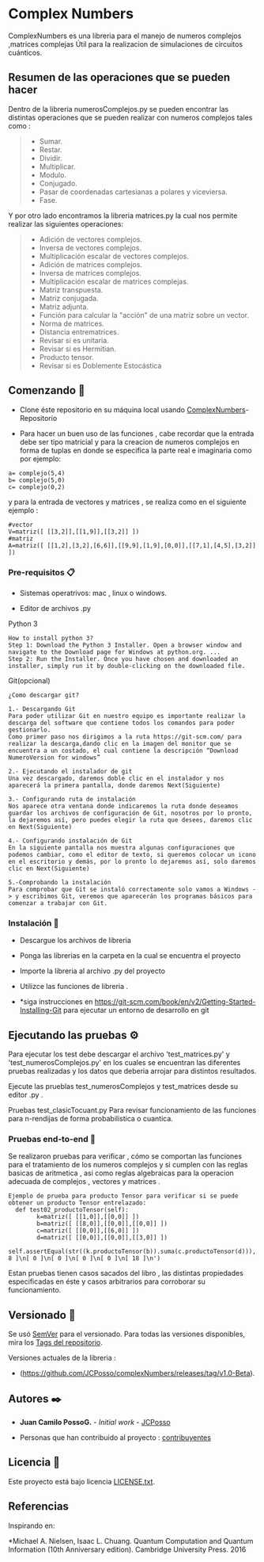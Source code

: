 # Complex Numbers

ComplexNumbers es una libreria para el manejo de numeros complejos ,matrices complejas Útil para la realizacion de  simulaciones de circuitos cuánticos.
## Resumen de las operaciones que se pueden hacer
Dentro de la libreria numerosComplejos.py  se pueden encontrar las distintas operaciones que se pueden realizar con numeros complejos tales como :
>- Sumar.
>- Restar.
>- Dividir.
>- Multiplicar.
>- Modulo.
>- Conjugado.
>- Pasar de coordenadas cartesianas a polares y viceviersa.
>- Fase.

Y por otro lado encontramos la libreria matrices.py la cual nos permite realizar las siguientes operaciones:

>- Adición de vectores complejos.
>- Inversa de vectores complejos.
>- Multiplicación escalar de vectores complejos.
>- Adición de matrices complejos.
>- Inversa de matrices complejos.
>- Multiplicación escalar de matrices complejas.
>- Matriz transpuesta.
>- Matriz conjugada.
>- Matriz adjunta.
>- Función para calcular la "acción" de una matriz sobre un vector.
>- Norma de matrices.
>- Distancia entrematrices.
>- Revisar si es unitaria.
>- Revisar si es Hermitian.
>- Producto tensor.
>- Revisar si es Doblemente Estocástica

## Comenzando 🚀
* Clone éste repositorio en su máquina local usando [ComplexNumbers](https://github.com/JCPosso/complexNumbers.git)- Repositorio

* Para hacer un buen uso de las funciones , cabe recordar que la entrada debe ser tipo matricial y para la creacion de numeros complejos en forma de tuplas  en donde se especifica la parte real e imaginaria como por ejemplo:
```
a= complejo(5,4)
b= complejo(5,0)
c= complejo(0,2)

```
y para la entrada de vectores y matrices , se realiza  como en el siguiente ejemplo :
```
#vector
V=matriz([ [[3,2]],[[1,9]],[[3,2]] ])
#matriz
A=matriz([ [[1,2],[3,2],[6,6]],[[9,9],[1,9],[0,0]],[[7,1],[4,5],[3,2]] ])
```

### Pre-requisitos 📋
* Sistemas operatrivos: mac , linux o windows.

* Editor de archivos .py

Python 3

```
How to install python 3?
Step 1: Download the Python 3 Installer. Open a browser window and navigate to the Download page for Windows at python.org. ...
Step 2: Run the Installer. Once you have chosen and downloaded an installer, simply run it by double-clicking on the downloaded file.

```
Git(opcional)
```
¿Como descargar git?

1.- Descargando Git
Para poder utilizar Git en nuestro equipo es importante realizar la descarga del software que contiene todos los comandos para poder gestionarlo.
Como primer paso nos dirigimos a la ruta https://git-scm.com/ para realizar la descarga,dando clic en la imagen del monitor que se encuentra a un costado, el cual contiene la descripción “Download NumeroVersion for windows”

2.- Ejecutando el instalador de git
Una vez descargado, daremos doble clic en el instalador y nos aparecerá la primera pantalla, donde daremos Next(Siguiente)

3.- Configurando ruta de instalación
Nos aparece otra ventana donde indicaremos la ruta donde deseamos guardar los archivos de configuración de Git, nosotros por lo pronto, la dejaremos así, pero puedes elegir la ruta que desees, daremos clic en Next(Siguiente)

4.- Configurando instalación de Git
En la siguiente pantalla nos muestra algunas configuraciones que podemos cambiar, como el editor de texto, si queremos colocar un icono en el escritorio y demás, por lo pronto lo dejaremos así, solo daremos clic en Next(Siguiente)

5.-Comprobando la instalación         
Para comprobar que Git se instaló correctamente solo vamos a Windows -> y escribimos Git, veremos que aparecerán los programas básicos para comenzar a trabajar con Git.
```
### Instalación 🔧
* Descargue los archivos de libreria
* Ponga las librerias en la carpeta en la cual se encuentra el proyecto
* Importe la libreria al archivo .py del proyecto
* Utilizce las funciones de libreria .

* *siga instrucciones en https://git-scm.com/book/en/v2/Getting-Started-Installing-Git para ejecutar un entorno de desarrollo en git

## Ejecutando las pruebas ⚙️
Para ejecutar los test debe descargar el archivo 'test_matrices.py' y 'test_numerosComplejos.py' en los cuales se encuentran las diferentes pruebas realizadas y los datos que deberia arrojar para distintos resultados.

Ejecute las prueblas test_numerosComplejos y test_matrices desde su editor .py .

Pruebas test_clasicTocuant.py Para revisar funcionamiento de las funciones para n-rendijas de forma probabilistica o cuantica.

### Pruebas end-to-end 🔩
Se realizaron pruebas para verificar , cómo se comportan las funciones para el tratamiento de los numeros complejos y si cumplen con las reglas basicas de aritmetica , asi como reglas algebraicas para la operacion adecuada de complejos , vectores y matrices .
```
Ejemplo de prueba para producto Tensor para verificar si se puede obtener un producto Tensor entrelazado:
  def test02_productoTensor(self):
        k=matriz([ [[1,0]],[[0,0]] ])
        b=matriz([ [[8,0]],[[0,0]],[[0,0]] ])
        c=matriz([ [[0,0]],[[6,0]] ])
        d=matriz([ [[0,0]],[[0,0]],[[3,0]] ])
        self.assertEqual(str((k.productoTensor(b)).suma(c.productoTensor(d))),'[ 8 ]\n[ 0 ]\n[ 0 ]\n[ 0 ]\n[ 0 ]\n[ 18 ]\n')
```
Estan pruebas tienen casos sacados del libro  , las distintas propiedades especificadas en éste y casos arbitrarios para corroborar su funcionamiento.

## Versionado 📌
Se usó [SemVer](http://semver.org/) para el versionado. Para todas las versiones disponibles, mira los [Tags del repositorio](https://github.com/JCPosso/complexNumbers/tags).

Versiones actuales de la libreria :
* (https://github.com/JCPosso/complexNumbers/releases/tag/v1.0-Beta). 

## Autores ✒️

* **Juan Camilo PossoG.** - *Initial work* - [JCPosso](https://github.com/JCPosso)

* Personas que han contribuido al proyecto : [contribuyentes](https://github.com/JCPosso/complexNumbers/contributors)

## Licencia 📄

Este proyecto está bajo licencia [LICENSE.txt](https://github.com/JCPosso/complexNumbers/blob/master/LICENCE.txt).

## Referencias
Inspirando en:

*Michael A. Nielsen, Isaac L. Chuang. Quantum Computation and Quantum Information (10th Anniversary edition). Cambridge University Press. 2016

